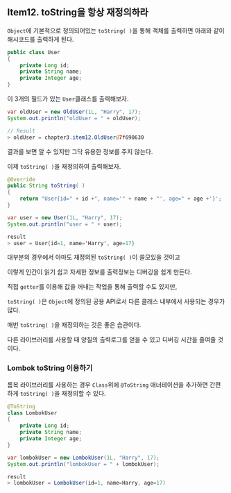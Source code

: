 ## Item12. toString을 항상 재정의하라
`Object`에 기본적으로 정의되어있는 `toString( )`을 통해 객체를 출력하면 아래와 같이 해시코드를 출력하게 된다.
```java
public class User
{
    private Long id;
    private String name;
    private Integer age;
}
```
이 3개의 필드가 있는 `User`클래스를 출력해보자.
```java
var oldUser = new OldUser(1L, "Harry", 17);
System.out.println("oldUser = " + oldUser);

// Result
> oldUser = chapter3.item12.OldUser@7f690630
```
결과를 보면 알 수 있지만 그닥 유용한 정보를 주지 않는다.

이제 `toString( )`을 재정의하여 출력해보자.

```java
@Override
public String toString( )
{
    return "User{id=" + id +", name='" + name + "', age=" + age +'}';
}
```
```java
var user = new User(1L, "Harry", 17);
System.out.println("user = " + user);

result
> user = User{id=1, name='Harry', age=17}
```

대부분의 경우에서 아마도 재정의된 `toString( )`이 쓸모있을 것이고

이렇게 인간이 읽기 쉽고 자세한 정보를 출력정보는 디버깅을 쉽게 만든다.

직접 `getter`를 이용해 값을 꺼내는 작업을 통해 출력할 수도 있지만,

`toString( )`은 `Object`에 정의된 공용 API로서 다른 클래스 내부에서 사용되는 경우가 많다.

매번 `toString( )`을 재정의하는 것은 좋은 습관이다.

다른 라이브러리를 사용할 때 양질의 출력로그를 얻을 수 있고 디버깅 시간을 줄여줄 것이다.

### Lombok toString 이용하기
롬복 라이브러리를 사용하는 경우 `Class`위에 `@ToString` 애너테이션을 추가하면 간편하게 `toString( )`을 재정의할 수 있다.
```java
@ToString
class LombokUser
{
    private Long id;
    private String name;
    private Integer age;
}
```
```java
var lombokUser = new LombokUser(1L, "Harry", 17);
System.out.println("lombokUser = " + lombokUser);

result
> lombokUser = LombokUser(id=1, name=Harry, age=17)
```